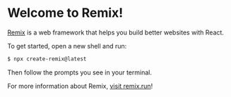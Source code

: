 # Welcome to Remix!

[Remix](https://remix.run) is a web framework that helps you build better websites with React.

To get started, open a new shell and run:

```sh
$ npx create-remix@latest
```

Then follow the prompts you see in your terminal.

For more information about Remix, [visit remix.run](https://remix.run)!
